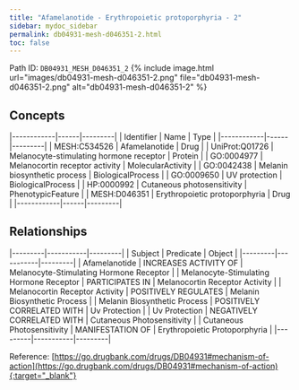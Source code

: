 ```yaml
---
title: "Afamelanotide - Erythropoietic protoporphyria - 2"
sidebar: mydoc_sidebar
permalink: db04931-mesh-d046351-2.html
toc: false 
---
```



Path ID: `DB04931_MESH_D046351_2`
{% include image.html url="images/db04931-mesh-d046351-2.png" file="db04931-mesh-d046351-2.png" alt="db04931-mesh-d046351-2" %}

## Concepts

|------------|------|---------|
| Identifier | Name | Type    |
|------------|------|---------|
| MESH:C534526 | Afamelanotide | Drug |
| UniProt:Q01726 | Melanocyte-stimulating hormone receptor | Protein |
| GO:0004977 | Melanocortin receptor activity | MolecularActivity |
| GO:0042438 | Melanin biosynthetic process | BiologicalProcess |
| GO:0009650 | UV protection | BiologicalProcess |
| HP:0000992 | Cutaneous photosensitivity | PhenotypicFeature |
| MESH:D046351 | Erythropoietic protoporphyria | Drug |
|------------|------|---------|

## Relationships

|---------|-----------|---------|
| Subject | Predicate | Object  |
|---------|-----------|---------|
| Afamelanotide | INCREASES ACTIVITY OF | Melanocyte-Stimulating Hormone Receptor |
| Melanocyte-Stimulating Hormone Receptor | PARTICIPATES IN | Melanocortin Receptor Activity |
| Melanocortin Receptor Activity | POSITIVELY REGULATES | Melanin Biosynthetic Process |
| Melanin Biosynthetic Process | POSITIVELY CORRELATED WITH | Uv Protection |
| Uv Protection | NEGATIVELY CORRELATED WITH | Cutaneous Photosensitivity |
| Cutaneous Photosensitivity | MANIFESTATION OF | Erythropoietic Protoporphyria |
|---------|-----------|---------|

Reference: [https://go.drugbank.com/drugs/DB04931#mechanism-of-action](https://go.drugbank.com/drugs/DB04931#mechanism-of-action){:target="_blank"}